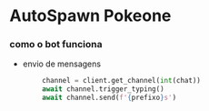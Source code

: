 # AutoSpawn Pokeone
### como o bot funciona
- envio de mensagens

```python
		channel = client.get_channel(int(chat))
        await channel.trigger_typing()
        await channel.send(f'{prefixo}s')

```
